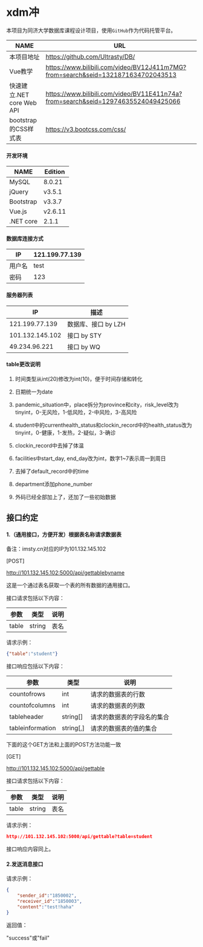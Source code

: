 # xdm冲

本项目为同济大学数据库课程设计项目，使用`GitHub`作为代码托管平台。

| NAME                      | URL                                                          |
| ------------------------- | ------------------------------------------------------------ |
| 本项目地址                | https://github.com/Ultrasty/DB/                              |
| Vue教学                   | https://www.bilibili.com/video/BV12J411m7MG?from=search&seid=1321871634702043513 |
| 快速建立.NET core Web API | https://www.bilibili.com/video/BV11E411n74a?from=search&seid=12974635524049425066 |
| bootstrap的CSS样式表      | https://v3.bootcss.com/css/                                  |

#### 开发环境

| NAME      | Edition |
| --------- | ------- |
| MySQL     | 8.0.21  |
| jQuery    | v3.5.1  |
| Bootstrap | v3.3.7  |
| Vue.js    | v2.6.11 |
| .NET core | 2.1.1   |

#### 数据库连接方式

| IP     | 121.199.77.139 |
| ------ | -------------- |
| 用户名 | test           |
| 密码   | 123            |

#### 服务器列表

| IP              | 描述                |
| --------------- | ------------------- |
| 121.199.77.139  | 数据库、接口 by LZH |
| 101.132.145.102 | 接口 by STY         |
| 49.234.96.221 | 接口 by WQ |

#### table更改说明

1. 时间类型从int(20)修改为int(10)，便于时间存储和转化
1. 日期统一为date
1. pandemic_situation中，place拆分为province和city，risk_level改为tinyint，0-无风险，1-低风险，2-中风险，3-高风险
1. student中的currenthealth_status和clockin_record中的health_status改为tinyint，0-健康，1-发热，2-疑似，3-确诊
1. clockin_record中去掉了体温
1. facilities中start_day, end_day改为int，数字1~7表示周一到周日
1. 去掉了default_record中的time
1. department添加phone_number

9. 外码已经全部加上了，还加了一些初始数据



## 接口约定

#### 1.（通用接口，方便开发）根据表名称请求数据表

备注：imsty.cn对应的IP为101.132.145.102

[POST]

http://101.132.145.102:5000/api/gettablebyname

这是一个通过表名获取一个表的所有数据的通用接口。

接口请求包括以下内容：

| 参数  | 类型   | 说明 |
| ----- | ------ | ---- |
| table | string | 表名 |

请求示例：

```json
{"table":"student"}
```

接口响应包括以下内容：

| 参数             | 类型      | 说明                       |
| ---------------- | --------- | -------------------------- |
| countofrows      | int       | 请求的数据表的行数         |
| countofcolumns   | int       | 请求的数据表的列数         |
| tableheader      | string[]  | 请求的数据表的字段名的集合 |
| tableinformation | string[,] | 请求的数据表的值的集合     |


下面的这个GET方法和上面的POST方法功能一致

[GET]

http://101.132.145.102:5000/api/gettable

接口请求包括以下内容：

| 参数  | 类型   | 说明 |
| ----- | ------ | ---- |
| table | string | 表名 |

请求示例：

```json
http://101.132.145.102:5000/api/gettable?table=student
```

接口响应内容同上。

#### 2.发送消息接口

请求示例：

```json
{
    "sender_id":"1850002",
    "receiver_id":"1850003",
    "content":"test!haha"
}
```

返回值：

"success"或"fail"